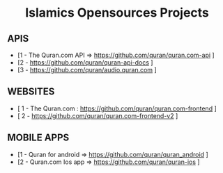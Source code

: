 # <center> Islamics Opensources Projects </center> 

 ## APIS 
- [1 - The Quran.com API => https://github.com/quran/quran.com-api ]
- [2 - https://github.com/quran/quran-api-docs  ]
- [3 - https://github.com/quran/audio.quran.com ] 

 ## WEBSITES 
- [ 1 - The Quran.com : https://github.com/quran/quran.com-frontend ]
- [ 2 - https://github.com/quran/quran.com-frontend-v2 ]

 ## MOBILE APPS 
- [1 - Quran for android => https://github.com/quran/quran_android  ]
- [2 - Quran.com Ios app =>  https://github.com/quran/quran-ios ]
